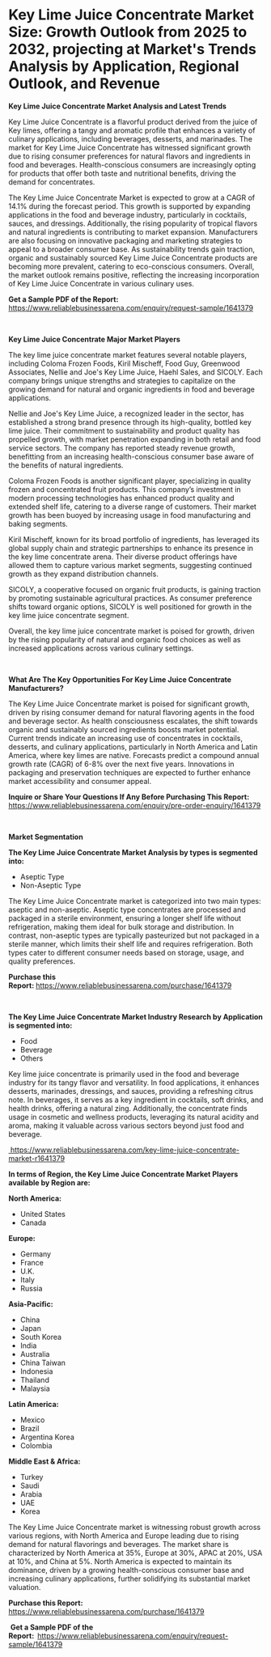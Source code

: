 <p><h1>Key Lime Juice Concentrate Market Size: Growth Outlook from 2025 to 2032, projecting at Market's Trends Analysis by Application, Regional Outlook, and Revenue</h1></p><p><strong>Key Lime Juice Concentrate Market Analysis and Latest Trends</strong></p>
<p><p>Key Lime Juice Concentrate is a flavorful product derived from the juice of Key limes, offering a tangy and aromatic profile that enhances a variety of culinary applications, including beverages, desserts, and marinades. The market for Key Lime Juice Concentrate has witnessed significant growth due to rising consumer preferences for natural flavors and ingredients in food and beverages. Health-conscious consumers are increasingly opting for products that offer both taste and nutritional benefits, driving the demand for concentrates.</p><p>The Key Lime Juice Concentrate Market is expected to grow at a CAGR of 14.1% during the forecast period. This growth is supported by expanding applications in the food and beverage industry, particularly in cocktails, sauces, and dressings. Additionally, the rising popularity of tropical flavors and natural ingredients is contributing to market expansion. Manufacturers are also focusing on innovative packaging and marketing strategies to appeal to a broader consumer base. As sustainability trends gain traction, organic and sustainably sourced Key Lime Juice Concentrate products are becoming more prevalent, catering to eco-conscious consumers. Overall, the market outlook remains positive, reflecting the increasing incorporation of Key Lime Juice Concentrate in various culinary uses.</p></p>
<p><strong>Get a Sample PDF of the Report:&nbsp;</strong> <a href="https://www.reliablebusinessarena.com/enquiry/request-sample/1641379?utm_campaign=2185&utm_medium=2&utm_source=Github&utm_content=ia&utm_term=16042025&utm_id=key-lime-juice-concentrate">https://www.reliablebusinessarena.com/enquiry/request-sample/1641379</a></p>
<p>&nbsp;</p>
<p><strong>Key Lime Juice Concentrate Major Market Players</strong></p>
<p><p>The key lime juice concentrate market features several notable players, including Coloma Frozen Foods, Kiril Mischeff, Food Guy, Greenwood Associates, Nellie and Joe's Key Lime Juice, Haehl Sales, and SICOLY. Each company brings unique strengths and strategies to capitalize on the growing demand for natural and organic ingredients in food and beverage applications.</p><p>Nellie and Joe's Key Lime Juice, a recognized leader in the sector, has established a strong brand presence through its high-quality, bottled key lime juice. Their commitment to sustainability and product quality has propelled growth, with market penetration expanding in both retail and food service sectors. The company has reported steady revenue growth, benefitting from an increasing health-conscious consumer base aware of the benefits of natural ingredients.</p><p>Coloma Frozen Foods is another significant player, specializing in quality frozen and concentrated fruit products. This company’s investment in modern processing technologies has enhanced product quality and extended shelf life, catering to a diverse range of customers. Their market growth has been buoyed by increasing usage in food manufacturing and baking segments.</p><p>Kiril Mischeff, known for its broad portfolio of ingredients, has leveraged its global supply chain and strategic partnerships to enhance its presence in the key lime concentrate arena. Their diverse product offerings have allowed them to capture various market segments, suggesting continued growth as they expand distribution channels.</p><p>SICOLY, a cooperative focused on organic fruit products, is gaining traction by promoting sustainable agricultural practices. As consumer preference shifts toward organic options, SICOLY is well positioned for growth in the key lime juice concentrate segment.</p><p>Overall, the key lime juice concentrate market is poised for growth, driven by the rising popularity of natural and organic food choices as well as increased applications across various culinary settings.</p></p>
<p>&nbsp;</p>
<p><strong>What Are The Key Opportunities For Key Lime Juice Concentrate Manufacturers?</strong></p>
<p><p>The Key Lime Juice Concentrate market is poised for significant growth, driven by rising consumer demand for natural flavoring agents in the food and beverage sector. As health consciousness escalates, the shift towards organic and sustainably sourced ingredients boosts market potential. Current trends indicate an increasing use of concentrates in cocktails, desserts, and culinary applications, particularly in North America and Latin America, where key limes are native. Forecasts predict a compound annual growth rate (CAGR) of 6-8% over the next five years. Innovations in packaging and preservation techniques are expected to further enhance market accessibility and consumer appeal.</p></p>
<p><strong>Inquire or Share Your Questions If Any Before Purchasing This Report:</strong> <a href="https://www.reliablebusinessarena.com/enquiry/pre-order-enquiry/1641379?utm_campaign=2185&utm_medium=2&utm_source=Github&utm_content=ia&utm_term=16042025&utm_id=key-lime-juice-concentrate">https://www.reliablebusinessarena.com/enquiry/pre-order-enquiry/1641379</a></p>
<p>&nbsp;</p>
<p><strong>Market Segmentation</strong></p>
<p><strong>The Key Lime Juice Concentrate Market Analysis by types is segmented into:</strong></p>
<p><ul><li>Aseptic Type</li><li>Non-Aseptic Type</li></ul></p>
<p><p>The Key Lime Juice Concentrate market is categorized into two main types: aseptic and non-aseptic. Aseptic type concentrates are processed and packaged in a sterile environment, ensuring a longer shelf life without refrigeration, making them ideal for bulk storage and distribution. In contrast, non-aseptic types are typically pasteurized but not packaged in a sterile manner, which limits their shelf life and requires refrigeration. Both types cater to different consumer needs based on storage, usage, and quality preferences.</p></p>
<p><strong>Purchase this Report:&nbsp;</strong><a href="https://www.reliablebusinessarena.com/purchase/1641379?utm_campaign=2185&utm_medium=2&utm_source=Github&utm_content=ia&utm_term=16042025&utm_id=key-lime-juice-concentrate">https://www.reliablebusinessarena.com/purchase/1641379</a></p>
<p>&nbsp;</p>
<p><strong>The Key Lime Juice Concentrate Market Industry Research by Application is segmented into:</strong></p>
<p><ul><li>Food</li><li>Beverage</li><li>Others</li></ul></p>
<p><p>Key lime juice concentrate is primarily used in the food and beverage industry for its tangy flavor and versatility. In food applications, it enhances desserts, marinades, dressings, and sauces, providing a refreshing citrus note. In beverages, it serves as a key ingredient in cocktails, soft drinks, and health drinks, offering a natural zing. Additionally, the concentrate finds usage in cosmetic and wellness products, leveraging its natural acidity and aroma, making it valuable across various sectors beyond just food and beverage.</p></p>
<p><a href="https://www.reliablebusinessarena.com/key-lime-juice-concentrate-market-r1641379?utm_campaign=2185&utm_medium=2&utm_source=Github&utm_content=ia&utm_term=16042025&utm_id=key-lime-juice-concentrate">&nbsp;https://www.reliablebusinessarena.com/key-lime-juice-concentrate-market-r1641379</a></p>
<p><strong>In terms of Region, the Key Lime Juice Concentrate Market Players available by Region are:</strong></p>
<p>
    <p> <strong> North America: </strong>
        <ul>
            <li>United States</li>
            <li>Canada</li>
        </ul>
        </p> 
    <p> <strong> Europe: </strong>
        <ul>
            <li>Germany</li>
            <li>France</li>
            <li>U.K.</li>
            <li>Italy</li>
            <li>Russia</li>
        </ul>
        </p> 
    <p> <strong> Asia-Pacific: </strong>
        <ul>
            <li>China</li>
            <li>Japan</li>
            <li>South Korea</li>
            <li>India</li>
            <li>Australia</li>
            <li>China Taiwan</li>
            <li>Indonesia</li>
            <li>Thailand</li>
            <li>Malaysia</li>
        </ul>
        </p> 
    <p> <strong> Latin America: </strong>
        <ul>
            <li>Mexico</li>
            <li>Brazil</li>
            <li>Argentina Korea</li>
            <li>Colombia</li>
        </ul>
        </p> 
    <p> <strong> Middle East & Africa: </strong>
        <ul>
            <li>Turkey</li>
            <li>Saudi</li>
            <li>Arabia</li>
            <li>UAE</li>
            <li>Korea</li>
        </ul>
    </p>
    </p>
<p><p>The Key Lime Juice Concentrate market is witnessing robust growth across various regions, with North America and Europe leading due to rising demand for natural flavorings and beverages. The market share is characterized by North America at 35%, Europe at 30%, APAC at 20%, USA at 10%, and China at 5%. North America is expected to maintain its dominance, driven by a growing health-conscious consumer base and increasing culinary applications, further solidifying its substantial market valuation.</p></p>
<p><strong>Purchase this Report: </strong><a href="https://www.reliablebusinessarena.com/purchase/1641379?utm_campaign=2185&utm_medium=2&utm_source=Github&utm_content=ia&utm_term=16042025&utm_id=key-lime-juice-concentrate">https://www.reliablebusinessarena.com/purchase/1641379</a></p>
<p>&nbsp;<strong>Get a Sample PDF of the Report:&nbsp;&nbsp;</strong><a href="https://www.reliablebusinessarena.com/enquiry/request-sample/1641379?utm_campaign=2185&utm_medium=2&utm_source=Github&utm_content=ia&utm_term=16042025&utm_id=key-lime-juice-concentrate">https://www.reliablebusinessarena.com/enquiry/request-sample/1641379</a></p>
<p><strong></strong></p>
<p><p></p><p></p><p></p></p>
